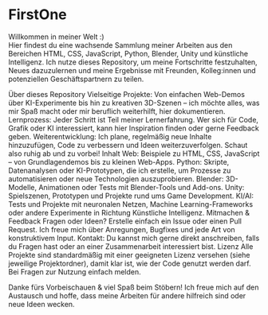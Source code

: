 # FirstOne
Willkommen in meiner Welt :)<br />
Hier findest du eine wachsende Sammlung meiner Arbeiten aus den Bereichen HTML, CSS, JavaScript, Python, Blender, Unity und künstliche Intelligenz. Ich nutze dieses Repository, um meine Fortschritte festzuhalten, Neues dazuzulernen und meine Ergebnisse mit Freunden, Kolleg:innen und potenziellen Geschäftspartnern zu teilen.

Über dieses Repository
Vielseitige Projekte: Von einfachen Web-Demos über KI-Experimente bis hin zu kreativen 3D-Szenen – ich möchte alles, was mir Spaß macht oder mir beruflich weiterhilft, hier dokumentieren.
Lernprozess: Jeder Schritt ist Teil meiner Lernerfahrung. Wer sich für Code, Grafik oder KI interessiert, kann hier Inspiration finden oder gerne Feedback geben.
Weiterentwicklung: Ich plane, regelmäßig neue Inhalte hinzuzufügen, Code zu verbessern und Ideen weiterzuverfolgen. Schaut also ruhig ab und zu vorbei!
Inhalt
Web: Beispiele zu HTML, CSS, JavaScript – von Grundlagendemos bis zu kleinen Web-Apps.
Python: Skripte, Datenanalysen oder KI-Prototypen, die ich erstelle, um Prozesse zu automatisieren oder neue Technologien auszuprobieren.
Blender: 3D-Modelle, Animationen oder Tests mit Blender-Tools und Add-ons.
Unity: Spielszenen, Prototypen und Projekte rund ums Game Development.
KI/AI: Tests und Projekte mit neuronalen Netzen, Machine Learning-Frameworks oder andere Experimente in Richtung Künstliche Intelligenz.
Mitmachen & Feedback
Fragen oder Ideen? Erstelle einfach ein Issue oder einen Pull Request. Ich freue mich über Anregungen, Bugfixes und jede Art von konstruktivem Input.
Kontakt: Du kannst mich gerne direkt anschreiben, falls du Fragen hast oder an einer Zusammenarbeit interessiert bist.
Lizenz
Alle Projekte sind standardmäßig mit einer geeigneten Lizenz versehen (siehe jeweilige Projektordner), damit klar ist, wie der Code genutzt werden darf. Bei Fragen zur Nutzung einfach melden.

Danke fürs Vorbeischauen & viel Spaß beim Stöbern!
Ich freue mich auf den Austausch und hoffe, dass meine Arbeiten für andere hilfreich sind oder neue Ideen wecken.
